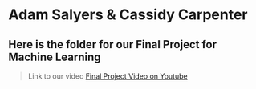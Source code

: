 # Adam Salyers & Cassidy Carpenter
## Here is the folder for our Final Project for Machine Learning

> Link to our video [Final Project Video on Youtube](https://youtu.be/6YK1XtSefFg)
